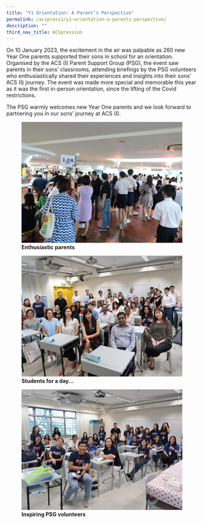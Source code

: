 ```yaml
---
title: "Y1 Orientation: A Parent’s Perspective"
permalink: /acspress1/y1-orientation-a-parents-perspective/
description: ""
third_nav_title: ACSpression
---
```

On 10 January 2023, the excitement in the air was palpable as 260 new Year One parents supported their sons in school for an orientation. Organised by the ACS (I) Parent Support Group (PSG), the event saw parents in their sons’ classrooms, attending briefings by the PSG volunteers who enthusiastically shared their experiences and insights into their sons’ ACS (I) journey. The event was made more special and memorable this year as it was the first in-person orientation, since the lifting of the Covid restrictions.

The PSG warmly welcomes new Year One parents and we look forward to partnering you in our sons’ journey at ACS (I).

<figure>
<img src="/images/Picture20.jpg">
<figcaption> <strong>Enthusiastic parents</strong> </figcaption>
</figure>

<figure>
<img src="/images/Picture21.jpg">
<figcaption> <strong>Students for a day… </strong> </figcaption>
</figure>

<figure>
<img src="/images/Picture22.jpg">
<figcaption> <strong>Inspiring PSG volunteers</strong> </figcaption>
</figure>
